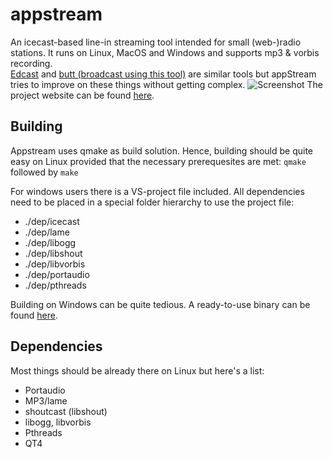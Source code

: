 appstream
=========

An icecast-based line-in streaming tool intended for small (web-)radio stations. It runs on Linux, MacOS and Windows and supports mp3 & vorbis recording.  
[Edcast](http://www.oddsock.org/) and [butt (broadcast using this tool)](http://sourceforge.net/projects/butt/?source=directory) are similar tools but appStream tries to improve on these things without getting complex.
![Screenshot](https://chili.apparatus.de/attachments/download/4/snapshot1.png)
The project website can be found [here](https://chili.apparatus.de/projects/appstream). 

Building
--------

Appstream uses qmake as build solution. Hence, building should be quite easy on Linux provided that the necessary prerequesites are met:
`qmake` followed by `make`

For windows users there is a VS-project file included. All dependencies need to be placed in a special folder hierarchy to use the project file:
* ./dep/icecast
* ./dep/lame
* ./dep/libogg
* ./dep/libshout
* ./dep/libvorbis
* ./dep/portaudio
* ./dep/pthreads

Building on Windows can be quite tedious. A ready-to-use binary can be found [here](https://chili.apparatus.de/attachments/download/6/appstream_090_w32.zip). 

Dependencies
------------

Most things should be already there on Linux but here's a list:
- Portaudio
- MP3/lame
- shoutcast (libshout)
- libogg, libvorbis
- Pthreads
- QT4

